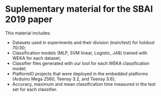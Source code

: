 # Suplementary material for the SBAI 2019 paper
This material includes:
* Datasets used in experiments and their division (train/test) for holdout 70/30;
* Classification models (MLP, SVM linear, Logistic, J48) trained with WEKA for each dataset;
* Classifier files generated with our tool for each WEKA classification model;
* PlatformIO projects that were deployed in the embedded platforms (Arduino Mega 2560, Teensy 3.2, and Teensy 3.6);
* Accuracy, maximum and mean classification time measured in the test set for each classifier.
